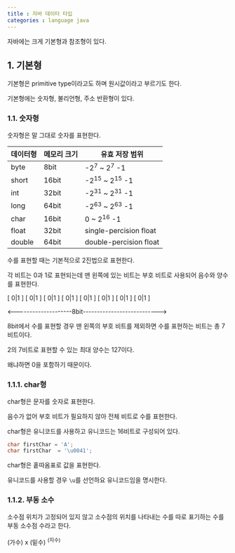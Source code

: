 ```yaml
---
title : 자바 데이터 타입
categories : language java
---
```


자바에는 크게 기본형과 참조형이 있다.

## 1. 기본형

기본형은 primitive type이라고도 하며 원시값이라고 부르기도 한다.

기본형에는 숫자형, 불리언형, 주소 반환형이 있다.

### 1.1. 숫자형

숫자형은 말 그대로 숫자를 표현한다.

|데이터형|메모리 크기| 유효 저장 범위|
|-------|----------|--------------|
|byte  |8bit |-2<sup>7</sup> ~ 2<sup>7</sup> -1  |
|short |16bit|-2<sup>15</sup> ~ 2<sup>15</sup> -1|
|int   |32bit|-2<sup>31</sup> ~ 2<sup>31</sup> -1|
|long  |64bit|-2<sup>63</sup> ~ 2<sup>63</sup> -1|
|char  |16bit|0 ~ 2<sup>16</sup> -1              |
|float |32bit|single-percision float             |
|double|64bit|double-percision float             |

수를 표현할 때는 기본적으로 2진법으로 표현한다.

각 비트는 0과 1로 표현되는데 맨 왼쪽에 있는 비트는 부호 비트로 사용되어 음수와 양수를 표현한다.

[ 0|1 ] [ 0|1 ] [ 0|1 ] [ 0|1 ] [ 0|1 ] [ 0|1 ] [ 0|1 ] [ 0|1 ]

<--------------------8bit--------------------------->


8bit에서 수를 표현할 경우 맨 왼쪽의 부호 비트를 제외하면 수를 표현하는 비트는 총 7비트이다.

2의 7비트로 표현할 수 있는 최대 양수는 127이다.

왜냐하면 0을 포함하기 때문이다.


### 1.1.1. char형

char형은 문자를 숫자로 표현한다. 

음수가 없어 부호 비트가 필요하지 않아 전체 비트로 수를 표현한다.

char형은 유니코드를 사용하고 유니코드는 16비트로 구성되어 있다.

```java
char firstChar = 'A';
char firstChar  = '\u0041';
```
char형은 홑따옴표로 값을 표현한다.

유니코드를 사용할 경우 `\u`를 선언하요 유니코드임을 명시한다.


### 1.1.2. 부동 소수

소수점 위치가 고정되어 있지 않고 소수점의 위치를 나타내는 수를 따로 표기하는 수를 부동 소수점 수라고 한다.

(가수) x (밑수) <sup>(지수)</sup>







